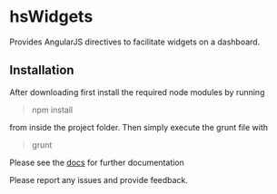 # hsWidgets
Provides AngularJS directives to facilitate widgets on a dashboard.

## Installation
After downloading first install the required node modules by running
> npm install

from inside the project folder. Then simply execute the grunt file with 
> grunt

Please see the [docs](http://HelpfulScripts.github.io/hsWidgets/docs/index.html#/api/hsWidgets) for further documentation


Please report any issues and provide feedback.
